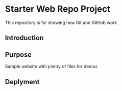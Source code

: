 # Starter Web Repo Project

This repository is for showing how Git and GitHub work

## Introduction

## Purpose

Sample website with plenty of files for demos

## Deplyment